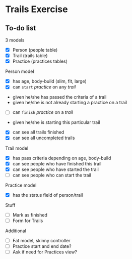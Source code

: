 # Trails Exercise
## To-do list
3 models
 - [x] Person (people table)
 - [x] Trail (trails table)
 - [x] Practice (practices tables)

Person model
 - [x] has age, body-build (slim, fit, large)
 - [x] can `start` *practice* on any *trail*
  - given he/she has passed the criteria of a trail
  - given he/she is not already starting a practice on a trail
 - [ ] can `finish` *practice* on a *trail*
  - given he/she is starting this particular trail
 - [x] can see all trails finished
 - [x] can see all uncompleted trails

Trail model
 - [x] has pass criteria depending on age, body-build
 - [x] can see people who have finished this trail
 - [x] can see people who have started the trail
 - [ ] can see people who can start the trail

Practice model
 - [x] has the status field of person/trail

Stuff
 - [ ] Mark as finished
 - [ ] Form for Trails

Additional
 - [ ] Fat model, skinny controller
 - [ ] Practice start and end date?
 - [ ] Ask if need for Practices view?